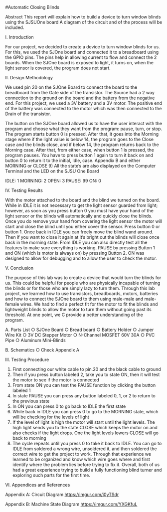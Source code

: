 #Automatic Closing Blinds

Abstract
This report will explain how to build a device to turn window blinds using the SJSUOne board A diagram of the circuit and of the process will be included. 

I.	Introduction 

For our project, we decided to create a device to turn window blinds for us. For this, we used the SJOne board and connected it to a breadboard using the GPIO pins. The pins help in allowing current to flow and connect the 2 boards. When the SJOne board is exposed to light, it turns on, when the light sensor is covered, the program does not start.  

II. Design Methodology

We used pin 20 on the SJOne Board to connect the board to the breadboard from the Gate side of the transistor. The Source had a 2 way connection to the ground on the board and the battery from the negative end. For this project, we used a 3V battery and a 3V motor. The positive end of the battery was connected to the motor which was then connected to the Drain of the transistor. 

The button on the SJOne board allowed us to have the user interact with the program and choose what they want from the program: pause, turn, or stop. The program starts button 0 is pressed. After that, it goes into the Morning stage where if the light value is below 14, the program goes to the Close case and the blinds close, and if below 14, the program returns back to the Morning case. After that, from either case, when button 1 is pressed, the program pauses. You have to press button 1 again to turn it back on and button 0 to return it to the initial, Idle, case. Appendix B and 
either MORNING or CLOSE
        9) All the state’s are also displayed on the
            Computer Terminal and the LED on the
            SJSU One Board

IDLE: 1
MORNING: 2
OPEN: 3
PAUSE: 99
ON: 0

IV. Testing Results

With the motor attached to the board and the blind we turned on the board. While in IDLE it is not necessary to get the light sensor guarded from light; however, as soon as you press button 0 you must have your hand of the light sensor or the blinds will automatically and quickly close the blinds. Once you do remove your hand from covering the light sensor the motor will start and close the blind until you either cover the sensor. Press button 0 or button 1. Once back in IDLE you can freely move the blind wand around. Then if you want to close it again at it’s bright out the blinds will close once back in the morning state. From IDLE you can also directly test all the features to make sure everything is working. PAUSE by pressing Button 1 and ON (which is motor is always on) by pressing Button 2. ON was designed to allow for debugging and to allow the user to check the motor. 
    
V. Conclusion

The purpose of this lab was to create a device that would turn the blinds for us. This could be helpful for people who are physically incapable of turning the blinds or for those who are simply lazy to turn them. Through this lab project, we learned how to use transistors, breadboards, motors, batteries and how to connect the SJOne board to them using male-male and male-female wires. We had to find a perfect fit for the motor to fit the blinds and lightweight blinds to allow the motor to turn them without going past its threshold. At one point, we 	C provide a better understanding of the program.
 
A.	Parts List
○	SJOne Board
○	Bread board
○	Battery Holder
○	Jumper Wire Kit
○	3V DC Stepper Motor
○	N-Channel MOSFET 60V 30A
○	PVC Pipe
○	Aluminum Mini-Blinds

B.	Schematics
○	Check Appendix A

III. Testing Procedure

1)	First connecting our white cable to pin.20 and the black cable to ground
2)	Then if you press button labeled 2, take you to state ON, then it will test the motor to see if the motor is connected
3)	From state ON you can test the PAUSE function by clicking the button labeled 1
4)	In state PAUSE you can press any button labeled 0, 1, or 2 to return to the previous state
5)	In ON you can press 0 to go back to IDLE the first state
6)	While back in IDLE you can press 0 to go to the MORNING state, which will be checking for the levels of light
7)	If the level of light is high the motor will start until the light levels. The high light sends you to the state CLOSE which keeps the motor on and also checks if the light drops. One the light levels lowers CLOSE will go back to morning
8)	The cycle repeats until you press 0 to take it back to IDLE. You can go to IDLE from
soldered a wrong wire, unsoldered it, and then soldered the correct wire to get the project to work. Through that experience we learned to be organized and know which wire goes where and first identify where the problem lies before trying to fix it. Overall, both of us had a great experience trying to build a fully functioning blind turner and exploring such parts for the first time.  


VI. Appendices and References

Appendix A: Circuit Diagram
 https://imgur.com/i0yTSdr


Appendix B: Machine State Diagram 
 https://imgur.com/YXGKfuL

